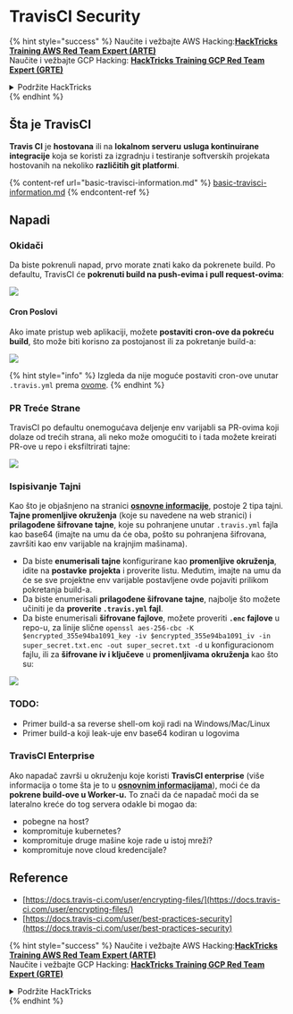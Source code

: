 # TravisCI Security

{% hint style="success" %}
Naučite i vežbajte AWS Hacking:<img src="/.gitbook/assets/image.png" alt="" data-size="line">[**HackTricks Training AWS Red Team Expert (ARTE)**](https://training.hacktricks.xyz/courses/arte)<img src="/.gitbook/assets/image.png" alt="" data-size="line">\
Naučite i vežbajte GCP Hacking: <img src="/.gitbook/assets/image (2).png" alt="" data-size="line">[**HackTricks Training GCP Red Team Expert (GRTE)**<img src="/.gitbook/assets/image (2).png" alt="" data-size="line">](https://training.hacktricks.xyz/courses/grte)

<details>

<summary>Podržite HackTricks</summary>

* Pogledajte [**planove pretplate**](https://github.com/sponsors/carlospolop)!
* **Pridružite se** 💬 [**Discord grupi**](https://discord.gg/hRep4RUj7f) ili [**telegram grupi**](https://t.me/peass) ili **pratite** nas na **Twitteru** 🐦 [**@hacktricks\_live**](https://twitter.com/hacktricks\_live)**.**
* **Delite hakovanje trikove slanjem PR-ova na** [**HackTricks**](https://github.com/carlospolop/hacktricks) i [**HackTricks Cloud**](https://github.com/carlospolop/hacktricks-cloud) github repozitorijume.

</details>
{% endhint %}

## Šta je TravisCI

**Travis CI** je **hostovana** ili na **lokalnom serveru** **usluga kontinuirane integracije** koja se koristi za izgradnju i testiranje softverskih projekata hostovanih na nekoliko **različitih git platformi**.

{% content-ref url="basic-travisci-information.md" %}
[basic-travisci-information.md](basic-travisci-information.md)
{% endcontent-ref %}

## Napadi

### Okidači

Da biste pokrenuli napad, prvo morate znati kako da pokrenete build. Po defaultu, TravisCI će **pokrenuti build na push-evima i pull request-ovima**:

![](<../../.gitbook/assets/image (145).png>)

#### Cron Poslovi

Ako imate pristup web aplikaciji, možete **postaviti cron-ove da pokreću build**, što može biti korisno za postojanost ili za pokretanje build-a:

![](<../../.gitbook/assets/image (243).png>)

{% hint style="info" %}
Izgleda da nije moguće postaviti cron-ove unutar `.travis.yml` prema [ovome](https://github.com/travis-ci/travis-ci/issues/9162).
{% endhint %}

### PR Treće Strane

TravisCI po defaultu onemogućava deljenje env varijabli sa PR-ovima koji dolaze od trećih strana, ali neko može omogućiti to i tada možete kreirati PR-ove u repo i eksfiltrirati tajne:

![](<../../.gitbook/assets/image (208).png>)

### Ispisivanje Tajni

Kao što je objašnjeno na stranici [**osnovne informacije**](basic-travisci-information.md), postoje 2 tipa tajni. **Tajne promenljive okruženja** (koje su navedene na web stranici) i **prilagođene šifrovane tajne**, koje su pohranjene unutar `.travis.yml` fajla kao base64 (imajte na umu da će oba, pošto su pohranjena šifrovana, završiti kao env varijable na krajnjim mašinama).

* Da biste **enumerisali tajne** konfigurirane kao **promenljive okruženja**, idite na **postavke** **projekta** i proverite listu. Međutim, imajte na umu da će se sve projektne env varijable postavljene ovde pojaviti prilikom pokretanja build-a.
* Da biste enumerisali **prilagođene šifrovane tajne**, najbolje što možete učiniti je da **proverite `.travis.yml` fajl**.
* Da biste enumerisali **šifrovane fajlove**, možete proveriti **`.enc` fajlove** u repo-u, za linije slične `openssl aes-256-cbc -K $encrypted_355e94ba1091_key -iv $encrypted_355e94ba1091_iv -in super_secret.txt.enc -out super_secret.txt -d` u konfiguracionom fajlu, ili za **šifrovane iv i ključeve** u **promenljivama okruženja** kao što su:

![](<../../.gitbook/assets/image (81).png>)

### TODO:

* Primer build-a sa reverse shell-om koji radi na Windows/Mac/Linux
* Primer build-a koji leak-uje env base64 kodiran u logovima

### TravisCI Enterprise

Ako napadač završi u okruženju koje koristi **TravisCI enterprise** (više informacija o tome šta je to u [**osnovnim informacijama**](basic-travisci-information.md#travisci-enterprise)), moći će da **pokrene build-ove u Worker-u.** To znači da će napadač moći da se lateralno kreće do tog servera odakle bi mogao da:

* pobegne na host?
* kompromituje kubernetes?
* kompromituje druge mašine koje rade u istoj mreži?
* kompromituje nove cloud kredencijale?

## Reference

* [https://docs.travis-ci.com/user/encrypting-files/](https://docs.travis-ci.com/user/encrypting-files/)
* [https://docs.travis-ci.com/user/best-practices-security](https://docs.travis-ci.com/user/best-practices-security)

{% hint style="success" %}
Naučite i vežbajte AWS Hacking:<img src="/.gitbook/assets/image.png" alt="" data-size="line">[**HackTricks Training AWS Red Team Expert (ARTE)**](https://training.hacktricks.xyz/courses/arte)<img src="/.gitbook/assets/image.png" alt="" data-size="line">\
Naučite i vežbajte GCP Hacking: <img src="/.gitbook/assets/image (2).png" alt="" data-size="line">[**HackTricks Training GCP Red Team Expert (GRTE)**<img src="/.gitbook/assets/image (2).png" alt="" data-size="line">](https://training.hacktricks.xyz/courses/grte)

<details>

<summary>Podržite HackTricks</summary>

* Pogledajte [**planove pretplate**](https://github.com/sponsors/carlospolop)!
* **Pridružite se** 💬 [**Discord grupi**](https://discord.gg/hRep4RUj7f) ili [**telegram grupi**](https://t.me/peass) ili **pratite** nas na **Twitteru** 🐦 [**@hacktricks\_live**](https://twitter.com/hacktricks\_live)**.**
* **Delite hakovanje trikove slanjem PR-ova na** [**HackTricks**](https://github.com/carlospolop/hacktricks) i [**HackTricks Cloud**](https://github.com/carlospolop/hacktricks-cloud) github repozitorijume.

</details>
{% endhint %}
